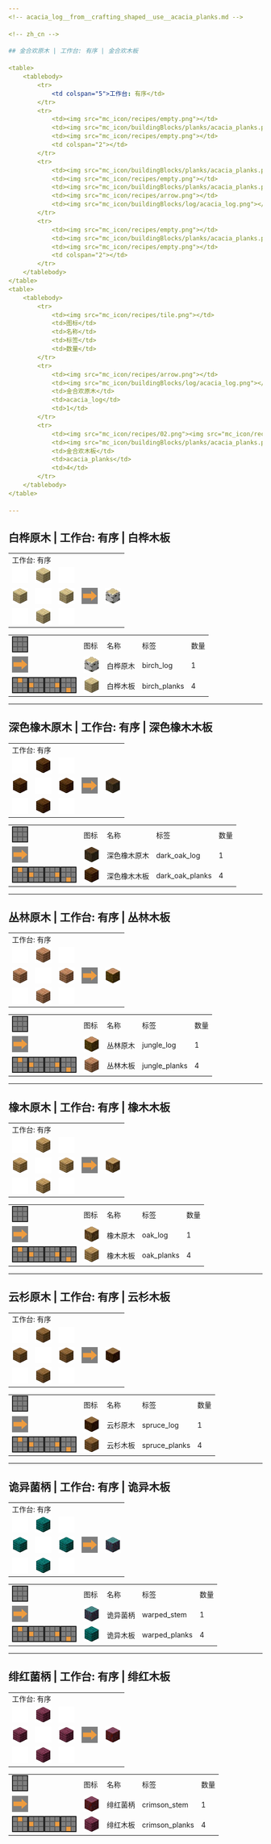 ```yaml
---
<!-- acacia_log__from__crafting_shaped__use__acacia_planks.md -->

<!-- zh_cn -->

## 金合欢原木 | 工作台: 有序 | 金合欢木板

<table>
	<tablebody>
		<tr>
			<td colspan="5">工作台: 有序</td>
		</tr>
		<tr>
			<td><img src="mc_icon/recipes/empty.png"></td>
			<td><img src="mc_icon/buildingBlocks/planks/acacia_planks.png"></td>
			<td><img src="mc_icon/recipes/empty.png"></td>
			<td colspan="2"></td>
		</tr>
		<tr>
			<td><img src="mc_icon/buildingBlocks/planks/acacia_planks.png"></td>
			<td><img src="mc_icon/recipes/empty.png"></td>
			<td><img src="mc_icon/buildingBlocks/planks/acacia_planks.png"></td>
			<td><img src="mc_icon/recipes/arrow.png"></td>
			<td><img src="mc_icon/buildingBlocks/log/acacia_log.png"></td>
		</tr>
		<tr>
			<td><img src="mc_icon/recipes/empty.png"></td>
			<td><img src="mc_icon/buildingBlocks/planks/acacia_planks.png"></td>
			<td><img src="mc_icon/recipes/empty.png"></td>
			<td colspan="2"></td>
		</tr>
	</tablebody>
</table>
<table>
	<tablebody>
		<tr>
			<td><img src="mc_icon/recipes/tile.png"></td>
			<td>图标</td>
			<td>名称</td>
			<td>标签</td>
			<td>数量</td>
		</tr>
		<tr>
			<td><img src="mc_icon/recipes/arrow.png"></td>
			<td><img src="mc_icon/buildingBlocks/log/acacia_log.png"></td>
			<td>金合欢原木</td>
			<td>acacia_log</td>
			<td>1</td>
		</tr>
		<tr>
			<td><img src="mc_icon/recipes/02.png"><img src="mc_icon/recipes/04.png"><img src="mc_icon/recipes/06.png"><img src="mc_icon/recipes/08.png"></td>
			<td><img src="mc_icon/buildingBlocks/planks/acacia_planks.png"></td>
			<td>金合欢木板</td>
			<td>acacia_planks</td>
			<td>4</td>
		</tr>
	</tablebody>
</table>

---
```

<!-- birch_log__from__crafting_shaped__use__birch_planks.md -->

<!-- zh_cn -->

## 白桦原木 | 工作台: 有序 | 白桦木板

<table>
	<tablebody>
		<tr>
			<td colspan="5">工作台: 有序</td>
		</tr>
		<tr>
			<td><img src="mc_icon/recipes/empty.png"></td>
			<td><img src="mc_icon/buildingBlocks/planks/birch_planks.png"></td>
			<td><img src="mc_icon/recipes/empty.png"></td>
			<td colspan="2"></td>
		</tr>
		<tr>
			<td><img src="mc_icon/buildingBlocks/planks/birch_planks.png"></td>
			<td><img src="mc_icon/recipes/empty.png"></td>
			<td><img src="mc_icon/buildingBlocks/planks/birch_planks.png"></td>
			<td><img src="mc_icon/recipes/arrow.png"></td>
			<td><img src="mc_icon/buildingBlocks/log/birch_log.png"></td>
		</tr>
		<tr>
			<td><img src="mc_icon/recipes/empty.png"></td>
			<td><img src="mc_icon/buildingBlocks/planks/birch_planks.png"></td>
			<td><img src="mc_icon/recipes/empty.png"></td>
			<td colspan="2"></td>
		</tr>
	</tablebody>
</table>
<table>
	<tablebody>
		<tr>
			<td><img src="mc_icon/recipes/tile.png"></td>
			<td>图标</td>
			<td>名称</td>
			<td>标签</td>
			<td>数量</td>
		</tr>
		<tr>
			<td><img src="mc_icon/recipes/arrow.png"></td>
			<td><img src="mc_icon/buildingBlocks/log/birch_log.png"></td>
			<td>白桦原木</td>
			<td>birch_log</td>
			<td>1</td>
		</tr>
		<tr>
			<td><img src="mc_icon/recipes/02.png"><img src="mc_icon/recipes/04.png"><img src="mc_icon/recipes/06.png"><img src="mc_icon/recipes/08.png"></td>
			<td><img src="mc_icon/buildingBlocks/planks/birch_planks.png"></td>
			<td>白桦木板</td>
			<td>birch_planks</td>
			<td>4</td>
		</tr>
	</tablebody>
</table>

---
<!-- dark_oak_log__from__crafting_shaped__use__dark_oak_planks.md -->

<!-- zh_cn -->

## 深色橡木原木 | 工作台: 有序 | 深色橡木木板

<table>
	<tablebody>
		<tr>
			<td colspan="5">工作台: 有序</td>
		</tr>
		<tr>
			<td><img src="mc_icon/recipes/empty.png"></td>
			<td><img src="mc_icon/buildingBlocks/planks/dark_oak_planks.png"></td>
			<td><img src="mc_icon/recipes/empty.png"></td>
			<td colspan="2"></td>
		</tr>
		<tr>
			<td><img src="mc_icon/buildingBlocks/planks/dark_oak_planks.png"></td>
			<td><img src="mc_icon/recipes/empty.png"></td>
			<td><img src="mc_icon/buildingBlocks/planks/dark_oak_planks.png"></td>
			<td><img src="mc_icon/recipes/arrow.png"></td>
			<td><img src="mc_icon/buildingBlocks/log/dark_oak_log.png"></td>
		</tr>
		<tr>
			<td><img src="mc_icon/recipes/empty.png"></td>
			<td><img src="mc_icon/buildingBlocks/planks/dark_oak_planks.png"></td>
			<td><img src="mc_icon/recipes/empty.png"></td>
			<td colspan="2"></td>
		</tr>
	</tablebody>
</table>
<table>
	<tablebody>
		<tr>
			<td><img src="mc_icon/recipes/tile.png"></td>
			<td>图标</td>
			<td>名称</td>
			<td>标签</td>
			<td>数量</td>
		</tr>
		<tr>
			<td><img src="mc_icon/recipes/arrow.png"></td>
			<td><img src="mc_icon/buildingBlocks/log/dark_oak_log.png"></td>
			<td>深色橡木原木</td>
			<td>dark_oak_log</td>
			<td>1</td>
		</tr>
		<tr>
			<td><img src="mc_icon/recipes/02.png"><img src="mc_icon/recipes/04.png"><img src="mc_icon/recipes/06.png"><img src="mc_icon/recipes/08.png"></td>
			<td><img src="mc_icon/buildingBlocks/planks/dark_oak_planks.png"></td>
			<td>深色橡木木板</td>
			<td>dark_oak_planks</td>
			<td>4</td>
		</tr>
	</tablebody>
</table>

---
<!-- jungle_log__from__crafting_shaped__use__jungle_planks.md -->

<!-- zh_cn -->

## 丛林原木 | 工作台: 有序 | 丛林木板

<table>
	<tablebody>
		<tr>
			<td colspan="5">工作台: 有序</td>
		</tr>
		<tr>
			<td><img src="mc_icon/recipes/empty.png"></td>
			<td><img src="mc_icon/buildingBlocks/planks/jungle_planks.png"></td>
			<td><img src="mc_icon/recipes/empty.png"></td>
			<td colspan="2"></td>
		</tr>
		<tr>
			<td><img src="mc_icon/buildingBlocks/planks/jungle_planks.png"></td>
			<td><img src="mc_icon/recipes/empty.png"></td>
			<td><img src="mc_icon/buildingBlocks/planks/jungle_planks.png"></td>
			<td><img src="mc_icon/recipes/arrow.png"></td>
			<td><img src="mc_icon/buildingBlocks/log/jungle_log.png"></td>
		</tr>
		<tr>
			<td><img src="mc_icon/recipes/empty.png"></td>
			<td><img src="mc_icon/buildingBlocks/planks/jungle_planks.png"></td>
			<td><img src="mc_icon/recipes/empty.png"></td>
			<td colspan="2"></td>
		</tr>
	</tablebody>
</table>
<table>
	<tablebody>
		<tr>
			<td><img src="mc_icon/recipes/tile.png"></td>
			<td>图标</td>
			<td>名称</td>
			<td>标签</td>
			<td>数量</td>
		</tr>
		<tr>
			<td><img src="mc_icon/recipes/arrow.png"></td>
			<td><img src="mc_icon/buildingBlocks/log/jungle_log.png"></td>
			<td>丛林原木</td>
			<td>jungle_log</td>
			<td>1</td>
		</tr>
		<tr>
			<td><img src="mc_icon/recipes/02.png"><img src="mc_icon/recipes/04.png"><img src="mc_icon/recipes/06.png"><img src="mc_icon/recipes/08.png"></td>
			<td><img src="mc_icon/buildingBlocks/planks/jungle_planks.png"></td>
			<td>丛林木板</td>
			<td>jungle_planks</td>
			<td>4</td>
		</tr>
	</tablebody>
</table>

---
<!-- oak_log__from__crafting_shaped__use__oak_planks.md -->

<!-- zh_cn -->

## 橡木原木 | 工作台: 有序 | 橡木木板

<table>
	<tablebody>
		<tr>
			<td colspan="5">工作台: 有序</td>
		</tr>
		<tr>
			<td><img src="mc_icon/recipes/empty.png"></td>
			<td><img src="mc_icon/buildingBlocks/planks/oak_planks.png"></td>
			<td><img src="mc_icon/recipes/empty.png"></td>
			<td colspan="2"></td>
		</tr>
		<tr>
			<td><img src="mc_icon/buildingBlocks/planks/oak_planks.png"></td>
			<td><img src="mc_icon/recipes/empty.png"></td>
			<td><img src="mc_icon/buildingBlocks/planks/oak_planks.png"></td>
			<td><img src="mc_icon/recipes/arrow.png"></td>
			<td><img src="mc_icon/buildingBlocks/log/oak_log.png"></td>
		</tr>
		<tr>
			<td><img src="mc_icon/recipes/empty.png"></td>
			<td><img src="mc_icon/buildingBlocks/planks/oak_planks.png"></td>
			<td><img src="mc_icon/recipes/empty.png"></td>
			<td colspan="2"></td>
		</tr>
	</tablebody>
</table>
<table>
	<tablebody>
		<tr>
			<td><img src="mc_icon/recipes/tile.png"></td>
			<td>图标</td>
			<td>名称</td>
			<td>标签</td>
			<td>数量</td>
		</tr>
		<tr>
			<td><img src="mc_icon/recipes/arrow.png"></td>
			<td><img src="mc_icon/buildingBlocks/log/oak_log.png"></td>
			<td>橡木原木</td>
			<td>oak_log</td>
			<td>1</td>
		</tr>
		<tr>
			<td><img src="mc_icon/recipes/02.png"><img src="mc_icon/recipes/04.png"><img src="mc_icon/recipes/06.png"><img src="mc_icon/recipes/08.png"></td>
			<td><img src="mc_icon/buildingBlocks/planks/oak_planks.png"></td>
			<td>橡木木板</td>
			<td>oak_planks</td>
			<td>4</td>
		</tr>
	</tablebody>
</table>

---
<!-- spruce_log__from__crafting_shaped__use__spruce_planks.md -->

<!-- zh_cn -->

## 云杉原木 | 工作台: 有序 | 云杉木板

<table>
	<tablebody>
		<tr>
			<td colspan="5">工作台: 有序</td>
		</tr>
		<tr>
			<td><img src="mc_icon/recipes/empty.png"></td>
			<td><img src="mc_icon/buildingBlocks/planks/spruce_planks.png"></td>
			<td><img src="mc_icon/recipes/empty.png"></td>
			<td colspan="2"></td>
		</tr>
		<tr>
			<td><img src="mc_icon/buildingBlocks/planks/spruce_planks.png"></td>
			<td><img src="mc_icon/recipes/empty.png"></td>
			<td><img src="mc_icon/buildingBlocks/planks/spruce_planks.png"></td>
			<td><img src="mc_icon/recipes/arrow.png"></td>
			<td><img src="mc_icon/buildingBlocks/log/spruce_log.png"></td>
		</tr>
		<tr>
			<td><img src="mc_icon/recipes/empty.png"></td>
			<td><img src="mc_icon/buildingBlocks/planks/spruce_planks.png"></td>
			<td><img src="mc_icon/recipes/empty.png"></td>
			<td colspan="2"></td>
		</tr>
	</tablebody>
</table>
<table>
	<tablebody>
		<tr>
			<td><img src="mc_icon/recipes/tile.png"></td>
			<td>图标</td>
			<td>名称</td>
			<td>标签</td>
			<td>数量</td>
		</tr>
		<tr>
			<td><img src="mc_icon/recipes/arrow.png"></td>
			<td><img src="mc_icon/buildingBlocks/log/spruce_log.png"></td>
			<td>云杉原木</td>
			<td>spruce_log</td>
			<td>1</td>
		</tr>
		<tr>
			<td><img src="mc_icon/recipes/02.png"><img src="mc_icon/recipes/04.png"><img src="mc_icon/recipes/06.png"><img src="mc_icon/recipes/08.png"></td>
			<td><img src="mc_icon/buildingBlocks/planks/spruce_planks.png"></td>
			<td>云杉木板</td>
			<td>spruce_planks</td>
			<td>4</td>
		</tr>
	</tablebody>
</table>

---
<!-- warped_stem__from__crafting_shaped__use__warped_planks.md -->

<!-- zh_cn -->

## 诡异菌柄 | 工作台: 有序 | 诡异木板

<table>
	<tablebody>
		<tr>
			<td colspan="5">工作台: 有序</td>
		</tr>
		<tr>
			<td><img src="mc_icon/recipes/empty.png"></td>
			<td><img src="mc_icon/buildingBlocks/planks/warped_planks.png"></td>
			<td><img src="mc_icon/recipes/empty.png"></td>
			<td colspan="2"></td>
		</tr>
		<tr>
			<td><img src="mc_icon/buildingBlocks/planks/warped_planks.png"></td>
			<td><img src="mc_icon/recipes/empty.png"></td>
			<td><img src="mc_icon/buildingBlocks/planks/warped_planks.png"></td>
			<td><img src="mc_icon/recipes/arrow.png"></td>
			<td><img src="mc_icon/buildingBlocks/warped_stem.png"></td>
		</tr>
		<tr>
			<td><img src="mc_icon/recipes/empty.png"></td>
			<td><img src="mc_icon/buildingBlocks/planks/warped_planks.png"></td>
			<td><img src="mc_icon/recipes/empty.png"></td>
			<td colspan="2"></td>
		</tr>
	</tablebody>
</table>
<table>
	<tablebody>
		<tr>
			<td><img src="mc_icon/recipes/tile.png"></td>
			<td>图标</td>
			<td>名称</td>
			<td>标签</td>
			<td>数量</td>
		</tr>
		<tr>
			<td><img src="mc_icon/recipes/arrow.png"></td>
			<td><img src="mc_icon/buildingBlocks/warped_stem.png"></td>
			<td>诡异菌柄</td>
			<td>warped_stem</td>
			<td>1</td>
		</tr>
		<tr>
			<td><img src="mc_icon/recipes/02.png"><img src="mc_icon/recipes/04.png"><img src="mc_icon/recipes/06.png"><img src="mc_icon/recipes/08.png"></td>
			<td><img src="mc_icon/buildingBlocks/planks/warped_planks.png"></td>
			<td>诡异木板</td>
			<td>warped_planks</td>
			<td>4</td>
		</tr>
	</tablebody>
</table>

---
<!-- crimson_stem__from__crafting_shaped__use__crimson_planks.md -->

<!-- zh_cn -->

## 绯红菌柄 | 工作台: 有序 | 绯红木板

<table>
	<tablebody>
		<tr>
			<td colspan="5">工作台: 有序</td>
		</tr>
		<tr>
			<td><img src="mc_icon/recipes/empty.png"></td>
			<td><img src="mc_icon/buildingBlocks/planks/crimson_planks.png"></td>
			<td><img src="mc_icon/recipes/empty.png"></td>
			<td colspan="2"></td>
		</tr>
		<tr>
			<td><img src="mc_icon/buildingBlocks/planks/crimson_planks.png"></td>
			<td><img src="mc_icon/recipes/empty.png"></td>
			<td><img src="mc_icon/buildingBlocks/planks/crimson_planks.png"></td>
			<td><img src="mc_icon/recipes/arrow.png"></td>
			<td><img src="mc_icon/buildingBlocks/crimson_stem.png"></td>
		</tr>
		<tr>
			<td><img src="mc_icon/recipes/empty.png"></td>
			<td><img src="mc_icon/buildingBlocks/planks/crimson_planks.png"></td>
			<td><img src="mc_icon/recipes/empty.png"></td>
			<td colspan="2"></td>
		</tr>
	</tablebody>
</table>
<table>
	<tablebody>
		<tr>
			<td><img src="mc_icon/recipes/tile.png"></td>
			<td>图标</td>
			<td>名称</td>
			<td>标签</td>
			<td>数量</td>
		</tr>
		<tr>
			<td><img src="mc_icon/recipes/arrow.png"></td>
			<td><img src="mc_icon/buildingBlocks/crimson_stem.png"></td>
			<td>绯红菌柄</td>
			<td>crimson_stem</td>
			<td>1</td>
		</tr>
		<tr>
			<td><img src="mc_icon/recipes/02.png"><img src="mc_icon/recipes/04.png"><img src="mc_icon/recipes/06.png"><img src="mc_icon/recipes/08.png"></td>
			<td><img src="mc_icon/buildingBlocks/planks/crimson_planks.png"></td>
			<td>绯红木板</td>
			<td>crimson_planks</td>
			<td>4</td>
		</tr>
	</tablebody>
</table>

